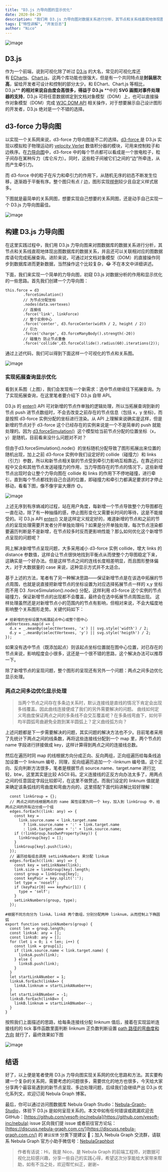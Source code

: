 ```yaml
---
title: "D3.js 力导向图的显示优化"
date: 2020-04-29
description: "我们用 D3.js 力导向图对数据关系进行分析，其节点和关系线直观地体现图数据库的数据关系，还支持关联相对应的图数据库语句完成拓展查询。本文着重讲解如何优化新增节点和多边关系的显示"
tags: ["特性讲解", "开发日志"]
author: "Nico"
---
```


![image](https://nebula-blog.azureedge.net/nebula-blog/d303.jpeg)

## D3.js 

作为一个前端，说到可视化除了听过 [D3.js](https://d3js.org/) 的大名，常见的可视化库还有 [ECharts](https://echarts.apache.org/examples/zh/index.html)、[Chart.js](http://chartjs.cn/)，这两个库功能也很强大，但是有一个共同特点是**封装层次高**，留给开发者可设计和控制的部分太少。和 EChart、Chart.js 等相比，D3.js** **的相对来说自由度会高很多，得益于 D3.js** **中的 **SVG 画图对事件处理器的支持**，D3.js 可将任意数据绑定到文档对象模型（DOM）上，也可以直接操作对象模型（DOM）完成 [W3C DOM API](https://www.w3.org/DOM/DOMTR) 相关操作，对于想要展示自己设计图形的开发者，D3.js 绝对是一个不错的选择。

## d3-force 力导向图

以实现一个关系网来说，d3-force 力导向图是不二的选择。[d3-force ](https://d3js.org.cn/document/d3-force/#installing)是 D3.js 实现以模拟粒子物理运动的 [velocity Verlet](https://en.wikipedia.org/wiki/Verlet_integration) 数值积分器的模块，可用来控制粒子和边秩序。在[力导向图](https://d3js.org.cn/document/d3-force/#installing)中，d3-force 中的每个节点都可以看成是一个放电粒子，粒子间存在某种斥力（库仑斥力）。同时，这些粒子间被它们之间的“边”所牵连，从而产生牵引力。

而 d3-force 中的粒子在斥力和牵引力的作用下，从随机无序的初态不断发生位移，逐渐趋于平衡有序。整个图只有点 / 边，图形实现[样例](https://observablehq.com/collection/@d3/d3-force)较少且自定义样式居多。

下图就是最简单的关系网图，想要实现自己想要的关系网图，还是动手自己实现一个 D3.js 力导向图最佳。

![image](https://nebula-blog.azureedge.net/nebula-blog/d302.png)

## 构建 D3.js 力导向图

在这里实践过程中，我们用 D3.js 力导向图来对图数据库的数据关系进行分析，其节点和关系线直观地体现出图数据库的数据关系，并且还可以关联相对应的图数据库语句完成拓展查询。进阶来说，可通过对文档对象模型（DOM）的直接操作同步到数据库进而更新数据，当然操作这个比较复杂，😂 不在本文中详细讲述。

下面，我们来实现一个简单的力导向图，初窥 D3.js 对数据分析的作用和显示优化的一些思路。首先我们创建一个力导向图：

```
this.force = d3
        .forceSimulation()
        // 为节点分配坐标
        .nodes(data.vertexes)
        // 连接线
        .force('link', linkForce)
        // 整个实例中心
        .force('center', d3.forceCenter(width / 2, height / 2))
        // 引力
        .force('charge', d3.forceManyBody().strength(-20))
        // 碰撞力 防止节点重叠
        .force('collide',d3.forceCollide().radius(60).iterations(2));
```

通过上述代码，我们可以得到下面这样一个可视化的节点和关系图。

![image](https://nebula-blog.azureedge.net/nebula-blog/d303.png)

### 实现拓展查询显示优化

看到关系图（上图），我们会发现有一个新需求：选中节点继续往下拓展查询。为了实现拓展查询，在这里笔者要介绍下 D3.js 自带 API。

D3.js 的 [enter()](https://www.d3js.org.cn/#enter%E5%92%8Cexit%E6%93%8D%E4%BD%9C) API 可对新增的节点作单独的逻辑处理，所以当拓展查询到新的节点 push 进节点数组时，不会去改变之前存在的节点信息（包括 x，y 坐标)，而是按照 d3-force 实例分配的坐标进行渲染。从 API 上理解来说确实是这样，但是新增的节点对于 d3-force 这个已经存在的实例来说是一个不是简单的 push 就能处理的。因为 [d3.forceSimulation()](https://github.com/d3/d3-force/blob/master/src/simulation.js)  这个模型给当前节点分配的位置坐标（x，y）是随机，目前看来没什么问题对不对？

但由于d3.forceSimulation().node()  的坐标随机分配导致了图形拓展出来位置的随机出现，加上之前 d3-force 实例中我们设定好的 collide（碰撞力）和 links （引力）参数，所以和新节点相关联的节点受到牵引力影响互相靠近。在靠近的过程中又会和其他节点发送碰撞力的作用，当力导图存在的节点的情况下，这些新增节点出现时会让整个力导向图在 collide 和 links 的作用下不停地碰撞，进行牵引，直到每个节点都找到自己合适的位置，即碰撞力和牵引力都满足要求时才停止移动，看看下图，像不像宇宙大爆炸 🌞。

![image](https://nebula-blog.azureedge.net/nebula-blog/d304.gif)

上述无序到有序熵减的过程，站在用户角度，每新增一个节点导致整个力导图都在一直在动，除了有一种抽搐的感，停止图形变化又需要长时间的等待，这是不能接受的。可 D3.js API [enter()](https://www.d3js.org.cn/#enter%E5%92%8Cexit%E6%93%8D%E4%BD%9C) 又是这样定义规定好的，难道新增的节点和之前的节点的呈现处理需要开发者分开单独处理吗？如果是分开单独处理，每次节点渲染都要遍历判断是不是新增，在节点较多时反而更影响性能？那么如何优化这个新增节点呈现的问题呢？

网上解决新增节点呈现问题，大多采用减小 d3-force 实例 collide，增大 links 的 distance 参数值，这样会让节点很快地找到平衡点从而使整个力导图稳定下来，这确实是一个好办法。但是这样节点之间的连线长度相差明显，而且图形整体偏大，对于大数据量的 case 来说，这种显示方式并不太适合。

基于上述的方法，笔者有了另一种解决思路——保证新增节点是在该选中拓展的节点周围，也就是说直接把新增节点的坐标设置为对应选择拓展节点一样的 x,y 坐标而不用 D3 .forceSimulation().node() 分配，这样利用 d3-force 这个实例的节点碰撞力，保证新增节点的出现都不会覆盖，最终会在选中拓展节点周围出现。 这样处理虽然还是对新增节点小的范围内的节点有影响，但相对来说，不会大幅度地影响整个关系图形走势。关键代码如下：

```
# 给新增的坐标设置为拓展起点中心或整个图中心
addVertexes.map(d => {
  d.x = _.meanBy(selectVertexes, 'x') || svg.style('width') / 2;
  d.y = _.meanBy(selectVertexes, 'y') || svg.style('heigth') / 2;
});
```

如果没有选中节点（既添加起点）则该起点坐标位置就在图中心位置，对已存在的节点来说，影响程度会小很多，这还是一个很不错的思路，这个解决办法可以推荐一下。

除了新增节点的呈现问题，整个图形的呈现还有另外一个问题：两点之间多边优化显示处理。

### 两点之间多边优化显示处理

> 当两个节点之间存在多条边关系时，默认连接线是直线的情况下肯定会出现多线覆盖。因此曲线连接便成了我们的另外需要解决的问题。
> 曲线如何定义弯曲度保证两点之间的多条线不会交互覆盖呢？在多条线弯曲下，如何平均半圆弧弯曲避免全跑到某半圆弧上？定义曲线弧方向？

上述问题都是下一步需要解决的问题，其实问题的解决方法也不少。目前笔者采用了先统计下两点之间的线条数，再将这些连接线分配到一个 map 里，两个节点的 name 字段进行拼接做成 key，这样计算得到两点之间的连接线总数。

然后在遍历时同 map 的线根据方向分成正向、反向两组，正向组遍历给每条线追加设置一个 linknum 编号，同理，反向组遍历追加一个 -linknum 编号值。这个正向、反向判断方法很多，笔者是根据节点 source.name、target.name 进行比较，btw，这里其实是比较 ASCII 码。定义连接线的正反方向办法太多了，用两点之间的任意固定字段比较即可，在这里不做赘述。而我们设定的 linknum 值就是来确定该条弧线的弯曲度和弯曲方向的，这里搭配下面代码讲解比较好理解：

```
  const linkGroup = {};
  // 两点之间的线根据两点的 name 属性设置为同一个 key，加入到 linkGroup 中，给两点之间的所有边分成一个组
  edges.forEach((link: any) => {
    const key =
      link.source.name < link.target.name
        ? link.source.name + ':' + link.target.name
        : link.target.name + ':' + link.source.name;
    if (!linkGroup.hasOwnProperty(key)) {
      linkGroup[key] = [];
    }
    linkGroup[key].push(link);
  });
  // 遍历给每组去调用 setLinkNumbers 来分配 linkum
  edges.forEach((link: any) => {
    const key = setLinkName(link);
    link.size = linkGroup[key].length;
    const group = linkGroup[key];
    const keyPair = key.split(':');
    let type = 'noself';
    if (keyPair[0] === keyPair[1]) {
      type = 'self';
    }
    setLinkNumbers(group, type);
  });
```

```
#根据不同方向分为 linkA，linkB 两个数组，分别分配两种 linknum，从而控制上下椭圆弧
export function setLinkNumbers(group) {
  const len = group.length;
  const linksA: any = [];
  const linksB: any = [];
  for (let i = 0; i < len; i++) {
    const link = group[i];
    if (link.source.name < link.target.name) {
      linksA.push(link);
    } else {
      linksB.push(link);
    }
  }
  let startLinkANumber = 1;
  linksA.forEach(linkA=> {
    linkA.linknum = startLinkANumber++;
  }
  let startLinkBNumber = -1;
  linksB.forEach(linkB=> {
    linkB.linknum = startLinkBNumber--;
  }
}
```

按照我们上面描述的思路，给每条连接线分配 linknum 值后，接着在实现监听连接线的的 tick 事件函数里面判断 linknum 正负数判断设置 [path 路径的弯曲度和方向](https://www.w3school.com.cn/svg/svg_path.asp) 就行了，最终效果如下图

![image](https://nebula-blog.azureedge.net/nebula-blog/d305.png)

## 结语

好了，以上便是笔者使用 D3.js 力导向图实现关系网的优化思路和方法。其实要构建一个复杂的关系网，需要考虑的问题很多，需要优化的地方也很多，今天给大家分享两个最容易遇到的新节点呈现、多边处理问题，后续我们会继续产出 D3.js 优化系列文，欢迎订阅 Nebula Graph 博客。

最后，你可以通过访问图数据库 Nebula Graph Studio：[Nebula-Graph-Studio](https://github.com/vesoft-inc/nebula-web-docker)，体验下 D3.js 是如何呈现关系的。本文中如有任何错误或疏漏欢迎去 GitHub：[https://github.com/vesoft-inc/nebula](https://github.com/vesoft-inc/nebula) issue 区向我们提 issue 或者前往官方论坛：[https://discuss.nebula-graph.com.cn/](https://discuss.nebula-graph.com.cn/) 的 `建议反馈` 分类下提建议 👏；加入 Nebula Graph 交流群，请联系 Nebula Graph 官方小助手微信号：[NebulaGraphbot](https://nebula-blog.azureedge.net/nebula-blog/nbot.png)


> 作者有话说：Hi，我是 Nico，是 Nebula Graph 的前端工程师，对数据可视化比较感兴趣，分享一些自己的实践心得，希望这次分享能给大家带来帮助，如有不当之处，欢迎帮忙纠正，谢谢~

